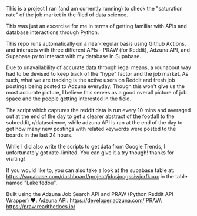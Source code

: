 This is a project I ran (and am currently running) to check the "saturation rate" of the job market in the filed of data science. 

This was just an excercise for me in terms of getting familiar with APIs and database interactions through Python.

This repo runs automatically on a near-regular basis using Github Actions, and interacts with three different APIs - PRAW (for Reddit), Adzuna API, and Supabase.py to interact with my database in Supabase. 

Due to unavailability of accurate data through legal means, a rounabout way had to be devised to keep track of the "hype" factor and the job market. As such, what we are tracking is the active users on Reddit and fresh job postings being posted to Adzuna everyday. Though this won't give us the most accurate picture, I believe this serves as a good overall picture of job space and the people getting interested in the field.

The script which captures the reddit data is run every 10 mins and averaged out at the end of the day to get a clearer abstract of the footfall to the subreddit, r/datascience, while adzuna API is ran at the end of the day to get how many new postings with related keywords were posted to the boards in the last 24 hours. 

While I did also write the scripts to get data from Google Trends, I unfortunately got rate-limited. You can give it a try though! thanks for visiting!

If you would like to, you can also take a look at the supabase table at: https://supabase.com/dashboard/project/jdusjoogssiwjcrfkcux in the table named "Lake fedou".

Built using the Adzuna Job Search API and PRAW (Python Reddit API Wrapper) ❤️:
Adzuna API: https://developer.adzuna.com/
PRAW: https://praw.readthedocs.io/
